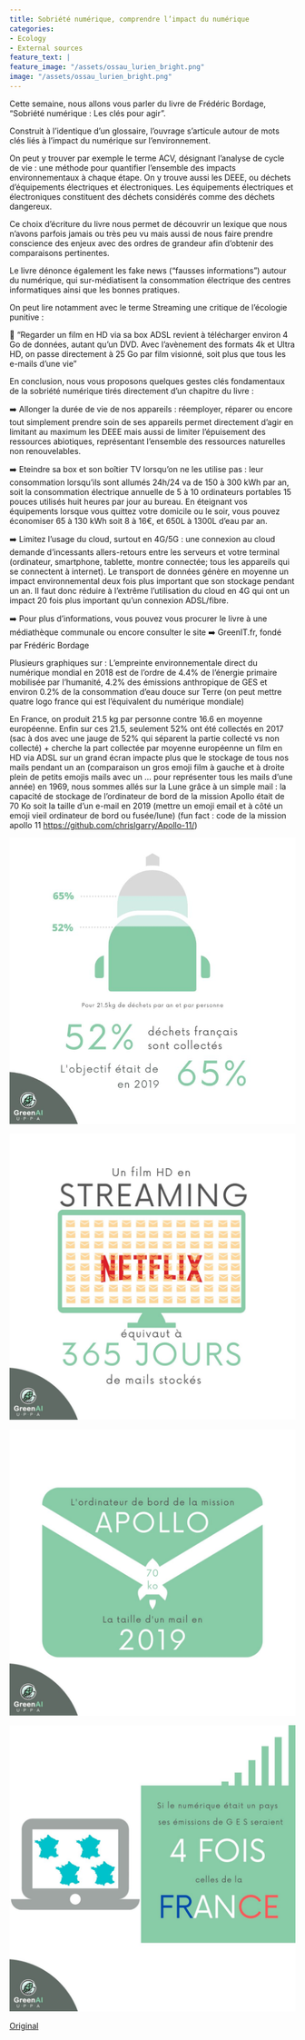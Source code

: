 ```yaml
---
title: Sobriété numérique, comprendre l’impact du numérique
categories:
- Ecology
- External sources
feature_text: |
feature_image: "/assets/ossau_lurien_bright.png"
image: "/assets/ossau_lurien_bright.png"
---
```



Cette semaine, nous allons vous parler du livre de Frédéric Bordage, “Sobriété numérique : Les clés pour agir”. 

Construit à l’identique d’un glossaire, l’ouvrage s’articule autour de mots clés liés à l’impact du numérique sur l’environnement. 

On peut y trouver par exemple le terme ACV, désignant l’analyse de cycle de vie : une méthode pour quantifier l’ensemble des impacts environnementaux à chaque étape. 
[](trash:/0-2022-03-17-ecolo00014.md)
On y trouve aussi les DEEE, ou déchets d’équipements électriques et électroniques. Les équipements électriques et électroniques constituent des déchets considérés comme des déchets dangereux.

Ce choix d’écriture du livre nous permet de découvrir un lexique que nous n’avons parfois jamais ou très peu vu mais aussi de nous faire prendre conscience des enjeux avec des  ordres de grandeur afin d’obtenir des comparaisons pertinentes. 

Le livre dénonce également les fake news (“fausses informations”) autour du numérique, qui sur-médiatisent la consommation électrique des centres informatiques ainsi que les bonnes pratiques. 

On peut lire notamment avec le terme Streaming une critique de l’écologie punitive :

🎥 “Regarder un film en HD via sa box ADSL revient à télécharger environ 4 Go de données, autant qu’un DVD. Avec l’avènement des formats 4k et Ultra HD, on passe directement à 25 Go par film visionné, soit plus que tous les e-mails d’une vie”

En conclusion, nous vous proposons quelques gestes clés fondamentaux de la sobriété numérique tirés directement d’un chapitre du livre :

➡️ Allonger la durée de vie de nos appareils : réemployer, réparer ou encore tout simplement prendre soin de ses appareils permet directement d’agir en limitant au maximum les DEEE mais aussi de limiter l’épuisement des ressources abiotiques, représentant l’ensemble des ressources naturelles non renouvelables.

➡️ Eteindre sa box et son boîtier TV lorsqu’on ne les utilise pas : leur consommation lorsqu’ils sont allumés 24h/24 va de 150 à 300 kWh par an, soit la consommation électrique annuelle de 5 à 10 ordinateurs portables 15 pouces utilisés huit heures par jour au bureau. En éteignant vos équipements lorsque vous quittez votre domicile ou le soir, vous pouvez économiser 65 à 130 kWh soit 8 à 16€, et 650L à 1300L d’eau par an. 


➡️ Limitez l’usage du cloud, surtout en 4G/5G : une connexion au cloud demande d’incessants allers-retours entre les serveurs et votre terminal (ordinateur, smartphone, tablette, montre connectée; tous les appareils qui se connectent à internet). 
Le transport de données génère en moyenne un impact environnemental deux fois plus important que son stockage pendant un an. 
Il faut donc réduire à l’extrême l’utilisation du cloud en 4G qui ont un impact 20 fois plus important qu’un connexion ADSL/fibre.

➡️ Pour plus d’informations, vous pouvez vous procurer le livre à une médiathèque communale ou encore consulter le site ➡️ GreenIT.fr, fondé par Frédéric Bordage




Plusieurs graphiques sur :
L’empreinte environnementale direct du numérique mondial en 2018 est de l’ordre de 4.4% de l’énergie primaire mobilisée par l’humanité, 4.2% des émissions anthropique de GES et environ 0.2% de la consommation d’eau douce sur Terre (on peut mettre quatre logo france qui est l’équivalent du numérique mondiale)

En France, on produit 21.5 kg par personne contre 16.6 en moyenne européenne. Enfin sur ces 21.5, seulement 52% ont été collectés en 2017 (sac à dos avec une jauge de 52% qui séparent la partie collecté vs non collecté) + cherche la part collectée par moyenne européenne
un film en HD via ADSL sur un grand écran impacte plus que le stockage de tous nos mails pendant un an (comparaison un gros emoji film à gauche et à droite plein de petits emojis mails avec un … pour représenter tous les mails d’une année)
en 1969, nous sommes allés sur la Lune grâce à un simple mail : la capacité de stockage de l’ordinateur de bord de la mission Apollo était de 70 Ko soit la taille d’un e-mail en 2019 (mettre un emoji email et à côté un emoji vieil ordinateur de bord ou fusée/lune)
(fun fact : code de la mission apollo 11 https://github.com/chrislgarry/Apollo-11/)


![image](/images/blog/20220317at.jpeg)

![image](/images/blog/20220317at2.jpeg)

![image](/images/blog/20220317at3.jpeg)

![image](/images/blog/20220317at4.jpeg)

[Original](https://www.linkedin.com/feed/update/urn:li:activity:6910180132779421697/)

